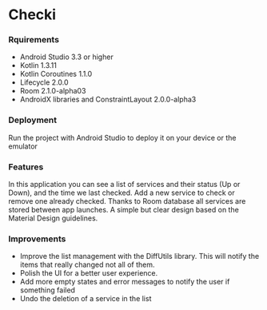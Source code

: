 # Checki

### Rquirements
* Android Studio 3.3 or higher
* Kotlin 1.3.11
* Kotlin Coroutines 1.1.0
* Lifecycle 2.0.0
* Room 2.1.0-alpha03
* AndroidX libraries and ConstraintLayout 2.0.0-alpha3

### Deployment
Run the project with Android Studio to deploy it on your device or the emulator

### Features
In this application you can see a list of services and their status (Up or Down), and the time we last checked. Add a new service to check or remove one already checked. Thanks to Room database all services are stored between app launches.
A simple but clear design based on the Material Design guidelines.

### Improvements
* Improve the list management with the DiffUtils library. This will notify the items that really changed not all of them.
* Polish the UI for a better user experience.
* Add more empty states and error messages to notify the user if something failed
* Undo the deletion of a service in the list
